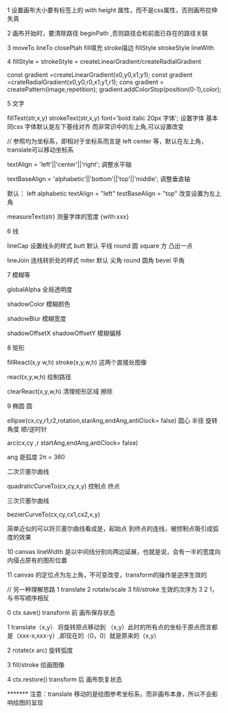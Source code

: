 1 设置画布大小要有标签上的 with height 属性，而不是css属性，否则画布拉伸失真

2 画布开始时，要清除路径 beginPath ,否则路径会和前面已存在的路径关联

3 moveTo lineTo closePtah fill填充 stroke描边 fillStyle strokeStyle lineWith

4 fillStyle = strokeStyle = createLinearGradient/createRadialGradient

const gradient =createLinearGradient(x0,y0,x1,y1); const gradient =crateRadialGradient(x0,y0,r0,x1,y1,r1); cons gradient
= createPattern(image,repetition); gradient.addColorStop(position(0-1),color);

5 文字

fillText(str,x,y)  strokeText(str,x,y) font='bold italic 20px 字体'; 设置字体 基本同css 字体默认是左下基线对齐 而非常识中的左上角,可以设置改变

// 参照均为坐标系，即相对于坐标系而言是 left center 等，默认在左上角，translate可以移动坐标系

textAlign = 'left'||'center'||'right'; 调整水平轴

textBaseAlign = 'alphabetic'||'bottom'||'top'||'middle'; 调整垂直轴

默认： left alphabetic textAlign = "left" testBaseAlign =  "top"  改变设置为左上角

measureText(str) 测量字体的宽度 {with:xxx}

6 线

lineCap 设置线头的样式 butt 默认 平线 round 圆 square 方 凸出一点

lineJoin 连线转折处的样式 miter 默认 尖角 round 圆角 bevel 平角

7 模糊等

globalAlpha 全局透明度

shadowColor 模糊颜色

shadowBlur 模糊宽度

shadowOffsetX shadowOffsetY 模糊偏移

8 矩形

fillReact(x,y w,h) stroke(x,y,w,h) 这两个直接处图像

react(x,y,w,h) 绘制路径

clearReact(x,y,w,h) 清理矩形区域 擦除

9 椭圆 圆

ellipse(cx,cy,r1,r2,rotation,starAng,endAng,antiClock= false)
圆心 半径 旋转 角度 顺/逆时针

arc(cx,cy ,r startAng,endAng,antiClock= false)

ang 是弧度 2π = 360

二次贝塞尔曲线

quadraticCurveTo(cx,cy,x,y)
控制点 终点

三次贝塞尔曲线

bezierCurveTo(cx,cy,cx1,cx2,x,y)

简单近似的可以将贝塞尔曲线看成是，起始点 到终点的连线，被控制点吸引成弧度的效果

10 canvas lineWidth 是以中间线分别向两边延展，也就是说，会有一半的宽度向内侵占原有的图形位置

11 canvas 的定位点为左上角，不可变改变，transform的操作是逆序生效的

// 另一种理解思路 1 translate 2 rotate/scale 3 fill/stroke 生效的次序为 3 2 1，与书写顺序相反

0 ctx.save()  transform 前 画布保存状态

1 translate（x,y） 将旋转原点移动到 （x,y）此时的所有点的坐标于原点而言都是（xxx-x,xxx-y）,即现在的（0，0）就是原来的（x,y）

2 rotate(x arc) 旋转弧度

3 fill/stroke 绘画图像

4 ctx.restore() transform 后 画布恢复状态

******* 注意：translate 移动的是绘图参考坐标系，而非画布本身，所以不会影响绘图的呈现









